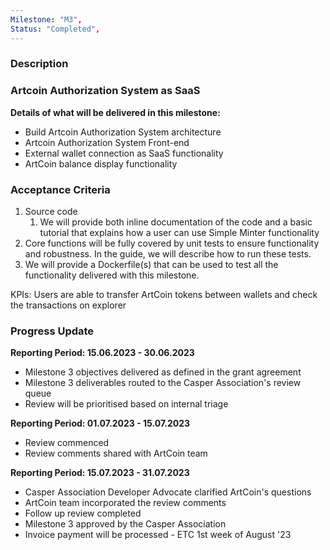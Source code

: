 ```yaml
---
Milestone: "M3",
Status: "Completed",
---
```

<!--lang:en--> 
### Description
### Artcoin Authorization System as SaaS

**Details of what will be delivered in this milestone:**
- Build Artcoin Authorization System architecture
- Artcoin Authorization System Front-end
- External wallet connection as SaaS functionality
- ArtCoin balance display functionality


### Acceptance Criteria

1. Source code
   1. We will provide both inline documentation of the code and a basic tutorial that explains how a user can use Simple Minter functionality 
2. Core functions will be fully covered by unit tests to ensure functionality and robustness. In the guide, we will describe how to run these tests. 
3. We will provide a Dockerfile(s) that can be used to test all the functionality delivered with this milestone.  
   
KPIs: Users are able to transfer ArtCoin tokens between wallets and check the transactions on explorer 

### Progress Update

**Reporting Period: 15.06.2023 - 30.06.2023**
- Milestone 3 objectives delivered as defined in the grant agreement
- Milestone 3 deliverables routed to the Casper Association's review queue
- Review will be prioritised based on internal triage

**Reporting Period: 01.07.2023 - 15.07.2023**
- Review commenced
- Review comments shared with ArtCoin team
  
**Reporting Period: 15.07.2023 - 31.07.2023**
- Casper Association Developer Advocate clarified ArtCoin's questions
- ArtCoin team incorporated the review comments
- Follow up review completed
- Milestone 3 approved by the Casper Association
- Invoice payment will be processed - ETC 1st week of August '23